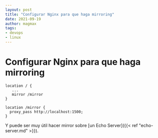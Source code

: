 ```yaml
---
layout: post
title: "Configurar Nginx para que haga mirroring"
date: 2021-09-19
author: magmax
tags:
- devops
- linux
---
```


# Configurar Nginx para que haga mirroring

```
location / {
   ...
   mirror /mirror
}

location /mirror {
  proxy_pass http://localhost:1500;
}
```


Y puede ser muy útil hacer mirror sobre [un Echo Server]({{< ref "echo-server.md" >}}).
